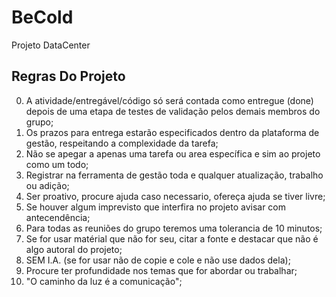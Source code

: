# BeCold
Projeto DataCenter 


## Regras Do Projeto

0. A atividade/entregável/código só será contada como entregue (done) depois de uma etapa de testes de validação pelos demais membros do grupo;
1. Os prazos para entrega estarão especificados dentro da plataforma de gestão, respeitando a complexidade da tarefa;
2. Não se apegar a apenas uma tarefa ou area específica e sim ao projeto como um todo;
3. Registrar na ferramenta de gestão toda e qualquer atualização, trabalho ou adição;
4. Ser proativo, procure ajuda caso necessario, ofereça ajuda se tiver livre;
5. Se houver algum imprevisto que interfira no projeto avisar com antecendência;
6. Para todas as reuniões do grupo teremos uma tolerancia de 10 minutos;
7. Se for usar matérial que não for seu, citar a fonte e destacar que não é algo autoral do projeto;
8. SEM I.A. (se for usar não de copie e cole e não use dados dela);
9. Procure ter profundidade nos temas que for abordar ou trabalhar;
10. "O caminho da luz é a comunicação";
